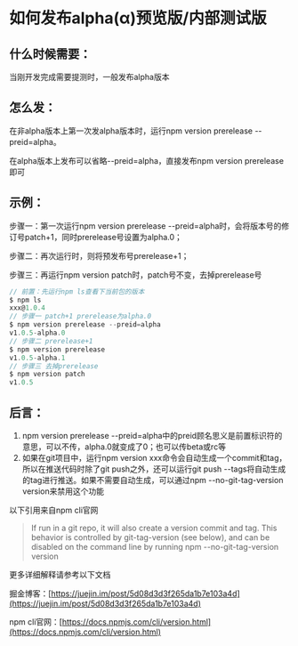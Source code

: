 # 如何发布alpha(α)预览版/内部测试版
## 什么时候需要：
当刚开发完成需要提测时，一般发布alpha版本
## 怎么发：
在非alpha版本上第一次发alpha版本时，运行npm version prerelease --preid=alpha。

在alpha版本上发布可以省略--preid=alpha，直接发布npm version prerelease即可
## 示例：
步骤一：第一次运行npm version prerelease --preid=alpha时，会将版本号的修订号patch+1，同时prerelease号设置为alpha.0；

步骤二：再次运行时，则将预发布号prerelease+1；

步骤三：再运行npm version patch时，patch号不变，去掉prerelease号
```js
// 前置：先运行npm ls查看下当前包的版本
$ npm ls
xxx@1.0.4
// 步骤一 patch+1 prerelease为alpha.0
$ npm version prerelease --preid=alpha
v1.0.5-alpha.0
// 步骤二 prerelease+1
$ npm version prerelease
v1.0.5-alpha.1
// 步骤三 去掉prerelease
$ npm version patch
v1.0.5
```

## 后言：
1. npm version prerelease --preid=alpha中的preid顾名思义是前置标识符的意思，可以不传，alpha.0就变成了0；也可以传beta或rc等
2. 如果在git项目中，运行npm version xxx命令会自动生成一个commit和tag，所以在推送代码时除了git push之外，还可以运行git push --tags将自动生成的tag进行推送。如果不需要自动生成，可以通过npm --no-git-tag-version version来禁用这个功能

以下引用来自npm cli官网
> If run in a git repo, it will also create a version commit and tag. This behavior is controlled by git-tag-version (see below), and can be disabled on the command line by running npm --no-git-tag-version version

更多详细解释请参考以下文档

掘金博客：[https://juejin.im/post/5d08d3d3f265da1b7e103a4d](https://juejin.im/post/5d08d3d3f265da1b7e103a4d)

npm cli官网：[https://docs.npmjs.com/cli/version.html](https://docs.npmjs.com/cli/version.html)